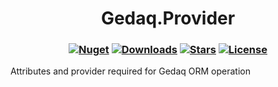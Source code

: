 <h1 align="center">
  <a>Gedaq.Provider</a>
</h1>

<h3 align="center">

  [![Nuget](https://img.shields.io/nuget/v/Gedaq.Provider?logo=Gedaq.Provider)](https://www.nuget.org/packages/Gedaq.Provider/)
  [![Downloads](https://img.shields.io/nuget/dt/Gedaq.Provider.svg)](https://www.nuget.org/packages/Gedaq.Provider/)
  [![Stars](https://img.shields.io/github/stars/Gedaq.Provider/Gedaq.Provider?color=brightgreen)](https://github.com/SoftStoneDevelop/Gedaq.Provider/stargazers)
  [![License](https://img.shields.io/badge/license-MIT-blue.svg)](LICENSE)

</h3>

Attributes and provider required for Gedaq ORM operation
